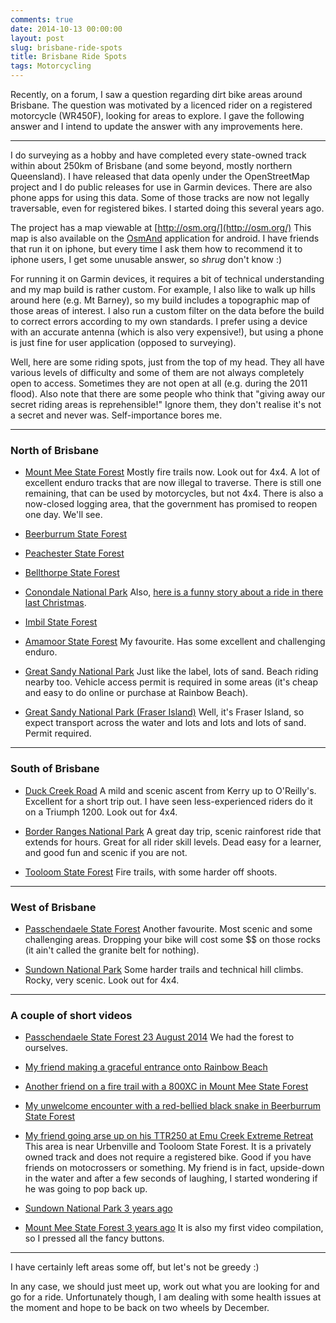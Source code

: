 ```yaml
---
comments: true
date: 2014-10-13 00:00:00
layout: post
slug: brisbane-ride-spots
title: Brisbane Ride Spots
tags: Motorcycling
---
```


Recently, on a forum, I saw a question regarding dirt bike areas around
Brisbane. The question was motivated by a licenced rider on a registered
motorcycle (WR450F), looking for areas to explore. I gave the following answer
and I intend to update the answer with any improvements here.

----

I do surveying as a hobby and have completed every state-owned track within about 250km of Brisbane (and some beyond, mostly northern Queensland). I have released that data openly under the OpenStreetMap project and I do public releases for use in Garmin devices. There are also phone apps for using this data. Some of those tracks are now not legally traversable, even for registered bikes. I started doing this several years ago.

The project has a map viewable at [http://osm.org/](http://osm.org/) This map is also available on the [OsmAnd](http://osmand.net/) application for android. I have friends that run it on iphone, but every time I ask them how to recommend it to iphone users, I get some unusable answer, so *shrug* don't know :)

For running it on Garmin devices, it requires a bit of technical understanding and my map build is rather custom. For example, I also like to walk up hills around here (e.g. Mt Barney), so my build includes a topographic map of those areas of interest. I also run a custom filter on the data before the build to correct errors according to my own standards. I prefer using a device with an accurate antenna (which is also very expensive!), but using a phone is just fine for user application (opposed to surveying).

Well, here are some riding spots, just from the top of my head. They all have various levels of difficulty and some of them are not always completely open to access. Sometimes they are not open at all (e.g. during the 2011 flood). Also note that there are some people who think that "giving away our secret riding areas is reprehensible!" Ignore them, they don't realise it's not a secret and never was. Self-importance bores me.

----

### North of Brisbane

* [Mount Mee State Forest](http://www.openstreetmap.org/#map=14/-27.1162/152.6851) Mostly fire trails now. Look out for 4x4. A lot of excellent enduro tracks that are now illegal to traverse. There is still one remaining, that can be used by motorcycles, but not 4x4. There is also a now-closed logging area, that the government has promised to reopen one day. We'll see.

* [Beerburrum State Forest](http://www.openstreetmap.org/#map=14/-26.9557/152.8996)

* [Peachester State Forest](http://www.openstreetmap.org/#map=14/-26.8806/152.8505)

* [Bellthorpe State Forest](http://www.openstreetmap.org/#map=13/-26.8604/152.6645)

* [Conondale National Park](http://www.openstreetmap.org/#map=13/-26.7422/152.5282) Also, [here is a funny story about a ride in there last Christmas](http://tonymorris.github.io/blog/posts/ride-report-mubbip-woo/index.html).

* [Imbil State Forest](http://www.openstreetmap.org/#map=13/-26.5188/152.5939)

* [Amamoor State Forest](http://www.openstreetmap.org/#map=13/-26.3605/152.5462) My favourite. Has some excellent and challenging enduro.

* [Great Sandy National Park](http://www.openstreetmap.org/#map=13/-26.0498/153.0461) Just like the label, lots of sand. Beach riding nearby too. Vehicle access permit is required in some areas (it's cheap and easy to do online or purchase at Rainbow Beach).

* [Great Sandy National Park (Fraser Island)](http://www.openstreetmap.org/#map=13/-25.4509/153.0454) Well, it's Fraser Island, so expect transport across the water and lots and lots and lots of sand. Permit required.

----

### South of Brisbane

* [Duck Creek Road](http://www.openstreetmap.org/#map=15/-28.1595/153.0525) A mild and scenic ascent from Kerry up to O'Reilly's. Excellent for a short trip out. I have seen less-experienced riders do it on a Triumph 1200. Look out for 4x4.

* [Border Ranges National Park](http://www.openstreetmap.org/#map=13/-28.3947/153.0416) A great day trip, scenic rainforest ride that extends for hours. Great for all rider skill levels. Dead easy for a learner, and good fun and scenic if you are not.

* [Tooloom State Forest](http://www.openstreetmap.org/#map=14/-28.5314/152.5193) Fire trails, with some harder off shoots.

----

### West of Brisbane

* [Passchendaele State Forest](http://www.openstreetmap.org/#map=13/-28.5716/151.8079) Another favourite. Most scenic and some challenging areas. Dropping your bike will cost some $$ on those rocks (it ain't called the granite belt for nothing).

* [Sundown National Park](http://www.openstreetmap.org/#map=13/-28.8624/151.6590) Some harder trails and technical hill climbs. Rocky, very scenic. Look out for 4x4.

----

### A couple of short videos

* [Passchendaele State Forest 23 August 2014](https://www.youtube.com/watch?v=jaGwoibQH38&list=UUpDeRLsIqd041pueRjRUY0Q) We had the forest to ourselves.

* [My friend making a graceful entrance onto Rainbow Beach](https://www.youtube.com/watch?v=g-Qpe7ZJZIg)

* [Another friend on a fire trail with a 800XC in Mount Mee State Forest](https://www.youtube.com/watch?v=b2DW6OzLXc8)

* [My unwelcome encounter with a red-bellied black snake in Beerburrum State Forest](https://www.youtube.com/watch?v=Mg9gWIHjymY)

* [My friend going arse up on his TTR250 at Emu Creek Extreme Retreat](https://vimeo.com/45384135) This area is near Urbenville and Tooloom State Forest. It is a privately owned track and does not require a registered bike. Good if you have friends on motocrossers or something. My friend is in fact, upside-down in the water and after a few seconds of laughing, I started wondering if he was going to pop back up.

* [Sundown National Park 3 years ago](https://vimeo.com/29880420)

* [Mount Mee State Forest 3 years ago](https://vimeo.com/24759031) It is also my first video compilation, so I pressed all the fancy buttons.

----

I have certainly left areas some off, but let's not be greedy :)

In any case, we should just meet up, work out what you are looking for and go for a ride. Unfortunately though, I am dealing with some health issues at the moment and hope to be back on two wheels by December.
